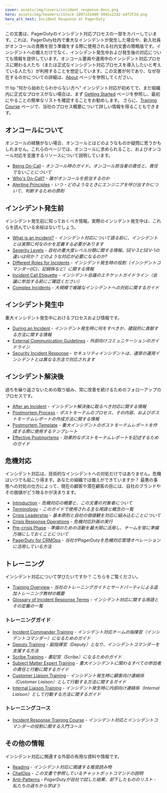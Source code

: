```yaml
---
cover: assets/img/covers/incident_response_docs.png
hero: assets/img/headers/iStock-1097331490-3992x2242-e4f3f2d.png
hero_alt_text: Incident Response at PagerDuty
---
```

この文書は、PagerDutyのインシデント対応プロセスの一部をカバーしています。これは、PagerDuty社内で重大なインシデントが発生した場合や、新入社員がオンコールの責務を担う準備をする際に使用される社内文書の簡略版です。インシデントへの備えだけでなく、インシデント発生中および発生後の対応についても情報を提供しています。オンコール要員や運用中のインシデント対応プロセスに関わる人たち（または正式なインシデント対応プロセスを導入したいと考えている人たち）が利用することを想定しています。この文書が何であり、なぜ存在するのかについての詳細は、[About](about.md) ページを参照してください。

!!! tip "何から始めたらわからない方へ"
    インシデント対応が初めてで、まだ組織内に正式なプロセスがない場合は、まず [Getting Started](getting_started.md) ページを参照し、最初にやることの簡単なリストを確認することをお勧めします。 さらに、[Training Course](training/courses/incident_response.md) ページで、当社のプロセス概要について詳しい情報を得ることもできます。

## オンコールについて

オンコールの経験がない場合、オンコールとはどのようなものか疑問に思うかもしれません。これらのページでは、オンコールに求められること、およびオンコール対応を支援するリソースについて説明しています。

* [Being On-Call](oncall/being_oncall.md) - _オンコール時のガイド。オンコール担当者の責任と、責任でないことについて_
* [Who's On-Call?](oncall/whos_oncall.md) - _誰がオンコールを担当するのか_
* [Alerting Principles](oncall/alerting_principles.md) - _いつ・どのようなときにエンジニアを呼び出すかについて、判断するための原則_

## インシデント発生前

インシデント発生前に知っておくべき情報。実際のインシデント発生中は、これらを読んでいる余裕はないでしょう。

* [What is an Incident?](before/what_is_an_incident.md) - _インシデント対応について語る前に、インシデントとは実際に何なのかを定義する必要があります_
* [Severity Levels](before/severity_levels.md) - _自社の重大度レベル分類に関する情報。SEV-3とSEV-1の違いは何か？ どのような対応が必要になるのか?_
* [Different Roles for Incidents](before/different_roles.md) - _インシデント発生時の役割（インシデントコマンダー(IC)、記録係など）に関する情報_
* [Incident Call Etiquette](before/call_etiquette.md) - _インシデント会議のエチケットガイドライン（会議に参加する前にご確認ください）_
* [Complex Incidents](before/complex_incidents.md) - _大規模で複雑なインシデントへの対処に関するガイド_

## インシデント発生中

重大インシデント発生中におけるプロセスおよび情報です。

* [During an Incident](during/during_an_incident.md) - _インシデント発生時に何をすべきか、建設的に貢献する方法に関する情報_
* [External Communication Guidelines](during/external_communication_guidelines.md) - _外部向けコミュニケーションのガイドライン_
* [Security Incident Response](during/security_incident_response.md) - _セキュリティインシデントは、通常の運用インシデントとは異なる方法で対応されます_

## インシデント解決後

過ちを繰り返さないための取り組み、常に改善を続けるためのフォローアップのプロセスです。

* [After an Incident](after/after_an_incident.md) - _インシデント解決後に取るべき対応に関する情報_
* [Postmortem Process](after/post_mortem_process.md) - _ポストモーテムのプロセス、その内容、およびポストモーテムレポートの作成方法に関する情報_
* [Postmortem Template](after/post_mortem_template.md) - _重大インシデントのポストモーテムレポートを作成する際に使用するテンプレート_
* [Effective Postmortems](after/effective_post_mortems.md) - _効果的なポストモーテムレポートを記述するためのガイド_

## 危機対応

インシデント対応は、技術的なインシデントへの対処だけではありません。危機はいつでも起こり得ます。あなたの組織では備えができていますか？ 最悪の事態への対処の仕方によって、現在の顧客や潜在顧客の目には、自社のブランドやその価値がどう映るかが決まります。

* [Introduction](crisis/crisis_intro.md) - _危機対応の概要と、この文書の対象者について_
* [Terminology](crisis/terms.md) - _このガイドで使用される主な用語と概念の一覧_
* [Crisis Leadership](crisis/leadership.md) - _基本原則と自社の価値観を対応に組み込むことについて_
* [Crisis Response Operations](crisis/operations.md) - _危機対応計画の実行_
* [Pre-crisis Phase](crisis/prework.md) - _準備のための活動を最大限に活用し、チームを常に準備万端にしておくことについて_
* [PagerDuty for CRMOps](crisis/pagerduty.md) - _当社がPagerDutyを危機対応管理オペレーションに活用している方法_

## トレーニング

インシデント対応について学びたいですか？ こちらをご覧ください。

* [Training Overview](training/overview.md) - _当社のトレーニングガイドとサードパーティによる追加トレーニング教材の概要_
* [Glossary of Incident Response Terms](training/glossary.md) - _インシデント対応に関する用語とその定義の一覧_

### トレーニングガイド

* [Incident Commander Training](training/incident_commander.md) - _インシデント対応チームの指揮官（インシデントコマンダー）になるためのガイド_
* [Deputy Training](training/deputy.md) - _副指揮官（Deputy）となり、インシデントコマンダーを支援する方法_
* [Scribe Training](training/scribe.md) - _書記官（Scribe）になるためのガイド_
* [Subject Matter Expert Training](training/subject_matter_expert.md) - _重大インシデントに関わるすべての参加者の責任と行動に関するガイド_
* [Customer Liaison Training](training/customer_liaison.md) - _インシデント発生時に顧客向け連絡係（Customer Liaison）として行動する方法に関するガイド_
* [Internal Liaison Training](training/internal_liaison.md) - _インシデント発生時に内部向け連絡係（Internal Liaison）として行動する方法に関するガイド_

### トレーニングコース

* [Incident Response Training Course](training/courses/incident_response.md) - _インシデント対応とインシデントコマンダーの役割に関する入門コース_

## その他の情報

インシデント対応に関連する外部の有用な資料や情報です。

* [Reading](resources/reading.md) - _インシデント対応に関連する推奨読み物_
* [ChatOps](resources/chatops.md) - _この文書で参照しているチャットボットコマンドの説明_
* [Anti-Patterns](resources/anti_patterns.md) - _PagerDutyが自社で試した結果、却下したもののリスト - 私たちの過ちから学ぼう_
